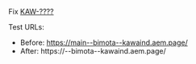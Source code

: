 Fix [KAW-????](https://projects.netcentric.biz/browse/KAW-????)

Test URLs:
- Before: https://main--bimota--kawaind.aem.page/
- After: https://<branch>--bimota--kawaind.aem.page/
